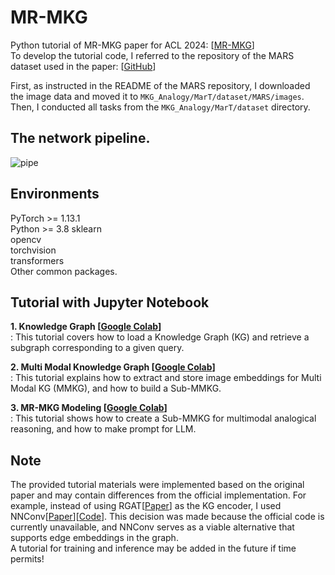 # MR-MKG
Python tutorial of MR-MKG paper for ACL 2024: [[MR-MKG](https://aclanthology.org/2024.acl-long.579/)]  
To develop the tutorial code, I referred to the repository of the MARS dataset used in the paper: [[GitHub](https://github.com/zjunlp/MKG_Analogy)]

First, as instructed in the README of the MARS repository, I downloaded the image data and moved it to ```MKG_Analogy/MarT/dataset/MARS/images```. Then, I conducted all tasks from the ```MKG_Analogy/MarT/dataset``` directory.

## The network pipeline.  
![pipe](https://github.com/user-attachments/assets/6b19a6d2-d6b2-4c8b-bc0c-5ba51cc728a6)

## Environments  
PyTorch >= 1.13.1  
Python >= 3.8
sklearn  
opencv  
torchvision  
transformers  
Other common packages.  

## Tutorial with Jupyter Notebook
**1. Knowledge Graph [[Google Colab](https://colab.research.google.com/drive/1om31YdESmQ4OG3c-gK_Q7XQeSI_O28nI?usp=sharing)]**  
   : This tutorial covers how to load a Knowledge Graph (KG) and retrieve a subgraph corresponding to a given query.
   
**2. Multi Modal Knowledge Graph [[Google Colab](https://colab.research.google.com/drive/15gxlp1H1hKy9fEdoUi4A_LHcvh6PUuUK?usp=sharing)]**  
   : This tutorial explains how to extract and store image embeddings for Multi Modal KG (MMKG), and how to build a Sub-MMKG.
   
**3. MR-MKG Modeling [[Google Colab](https://colab.research.google.com/drive/1kZnB-EZx16pvCCGJ5PZb5Bv8EnVcqtWe?usp=sharing)]**  
   : This tutorial shows how to create a Sub-MMKG for multimodal analogical reasoning, and how to make prompt for LLM.

## Note
The provided tutorial materials were implemented based on the original paper and may contain differences from the official implementation. For example, instead of using RGAT[[Paper](https://aclanthology.org/2020.emnlp-main.597/)] as the KG encoder, I used NNConv[[Paper](https://arxiv.org/abs/1704.01212)][[Code](https://pytorch-geometric.readthedocs.io/en/2.6.0/generated/torch_geometric.nn.conv.NNConv.html)]. This decision was made because the official code is currently unavailable, and NNConv serves as a viable alternative that supports edge embeddings in the graph.  
A tutorial for training and inference may be added in the future if time permits!
